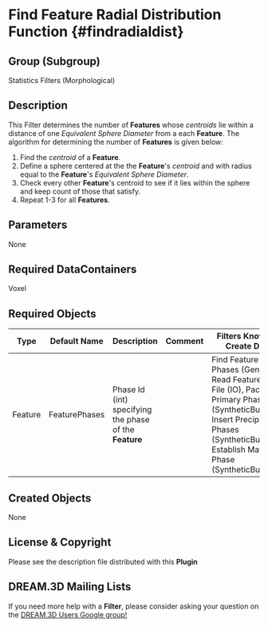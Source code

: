 Find Feature Radial Distribution Function {#findradialdist}
======

## Group (Subgroup) ##

Statistics Filters (Morphological)

## Description ##

This Filter determines the number of **Features** whose *centroids* lie within a distance of one *Equivalent Sphere Diameter* from a each **Feature**.  The algorithm for determining the number of **Features** is given below:

1. Find the *centroid* of a **Feature**.
2. Define a sphere centered at the the **Feature**'s *centroid*  and with radius equal to the **Feature**'s *Equivalent Sphere Diameter*.
3. Check every other **Feature**'s centroid to see if it lies within the sphere and keep count of those that satisfy.
4. Repeat 1-3 for all **Features**.



## Parameters ##

None

## Required DataContainers ##

Voxel

## Required Objects ##

| Type | Default Name | Description | Comment | Filters Known to Create Data |
|------|--------------|-------------|---------|-----|
| Feature | FeaturePhases | Phase Id (int) specifying the phase of the **Feature**| | Find Feature Phases (Generic), Read Feature Info File (IO), Pack Primary Phases (SyntheticBuilding), Insert Precipitate Phases (SyntheticBuilding), Establish Matrix Phase (SyntheticBuilding) |

## Created Objects ##

None 


## License & Copyright ##

Please see the description file distributed with this **Plugin**

## DREAM.3D Mailing Lists ##

If you need more help with a **Filter**, please consider asking your question on the [DREAM.3D Users Google group!](https://groups.google.com/forum/?hl=en#!forum/dream3d-users)


